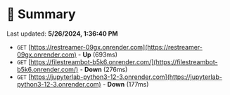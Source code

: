 # 📖 Summary
Last updated: **5/26/2024, 1:36:40 PM**

- `GET` [https://restreamer-09gx.onrender.com](https://restreamer-09gx.onrender.com) - **Up** (693ms)
- `GET` [https://filestreambot-b5k6.onrender.com/](https://filestreambot-b5k6.onrender.com/) - **Down** (276ms)
- `GET` [https://jupyterlab-python3-12-3.onrender.com](https://jupyterlab-python3-12-3.onrender.com) - **Down** (177ms)
